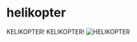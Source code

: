 # helikopter
KELIKOPTER! KELIKOPTER! 
![HELIKOPTER](https://cdn.discordapp.com/attachments/795277227423301643/933438102939263036/HELIKOPTER.png "HELIKOPTER")
